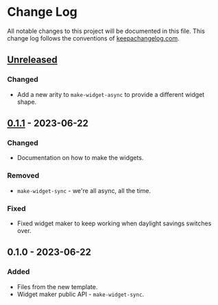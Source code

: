 # Change Log
All notable changes to this project will be documented in this file. This change log follows the conventions of [keepachangelog.com](http://keepachangelog.com/).

## [Unreleased]
### Changed
- Add a new arity to `make-widget-async` to provide a different widget shape.

## [0.1.1] - 2023-06-22
### Changed
- Documentation on how to make the widgets.

### Removed
- `make-widget-sync` - we're all async, all the time.

### Fixed
- Fixed widget maker to keep working when daylight savings switches over.

## 0.1.0 - 2023-06-22
### Added
- Files from the new template.
- Widget maker public API - `make-widget-sync`.

[Unreleased]: https://sourcehost.site/your-name/app.clj/compare/0.1.1...HEAD
[0.1.1]: https://sourcehost.site/your-name/app.clj/compare/0.1.0...0.1.1

